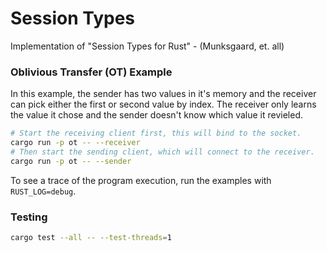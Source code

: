 # Session Types

Implementation of "Session Types for Rust" - (Munksgaard, et. all)

### Oblivious Transfer (OT) Example

In this example, the sender has two values in it's memory and the receiver can
pick either the first or second value by index. The receiver only learns the
value it chose and the sender doesn't know which value it revieled.

```sh
# Start the receiving client first, this will bind to the socket.
cargo run -p ot -- --receiver
# Then start the sending client, which will connect to the receiver.
cargo run -p ot -- --sender
```

To see a trace of the program execution, run the examples with
`RUST_LOG=debug`.

### Testing

```sh
cargo test --all -- --test-threads=1
```

